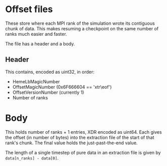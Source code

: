 # Offset files

These store where each MPI rank of the simulation wrote its contiguous
chunk of data. This makes resuming a checkpoint on the same number of
ranks much easier and faster.

The file has a header and a body.

## Header
This contains, encoded as uint32, in order:
 - HemeLbMagicNumber
 - OffsetMagicNumber (0x6F666604 == 'xtr\eof')
 - OffsetVersionNumber (currently 1)
 - Number of ranks

# Body

This holds number of ranks + 1 entries, XDR encoded as uint64. Each
gives the offset (in number of bytes) into the extraction file of the
start of that rank's chunk. The final value holds the
just-past-the-end value.

The length of a single timestep of pure data in an extraction file is
given by `data[n_ranks] - data[0]`.
